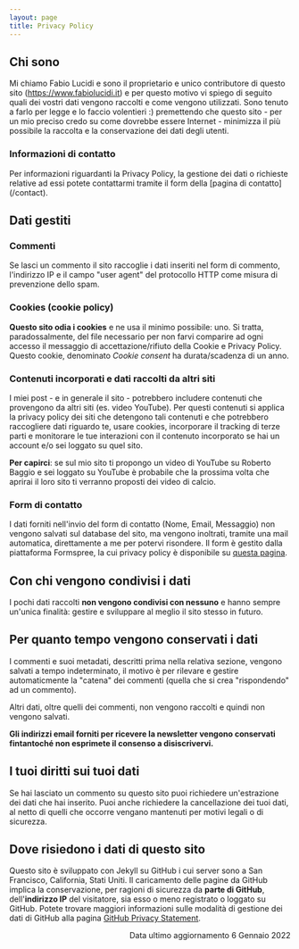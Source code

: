 ```yaml
---
layout: page
title: Privacy Policy
---
```

## Chi sono

Mi chiamo Fabio Lucidi e sono il proprietario e unico contributore di questo sito (https://www.fabiolucidi.it) e per questo motivo vi spiego di seguito quali dei vostri dati vengono raccolti e come vengono utilizzati. Sono tenuto a farlo per legge e lo faccio volentieri :) premettendo che questo sito - per un mio preciso credo su come dovrebbe essere Internet - minimizza il più possibile la raccolta e la conservazione dei dati degli utenti.

<h3>Informazioni di contatto</h3>
Per informazioni riguardanti la Privacy Policy, la gestione dei dati o richieste relative ad essi potete contattarmi tramite il form della [pagina di contatto](/contact).

## Dati gestiti
### Commenti
Se lasci un commento il sito raccoglie i dati inseriti nel form di commento, l'indirizzo IP e il campo "user agent" del protocollo HTTP come misura di prevenzione dello spam.

### Cookies (cookie policy)
**Questo sito odia i cookies** e ne usa il minimo possibile: uno. Si tratta, paradossalmente, del file necessario per non farvi comparire ad ogni accesso il messaggio di accettazione/rifiuto della Cookie e Privacy Policy.
Questo cookie, denominato _Cookie consent_ ha durata/scadenza di un anno.

### Contenuti incorporati e dati raccolti da altri siti
I miei post - e in generale il sito - potrebbero includere contenuti che provengono da altri siti (es. video YouTube). Per questi contenuti si applica la privacy policy dei siti che detengono tali contenuti e che potrebbero raccogliere dati riguardo te, usare cookies, incorporare il tracking di terze parti e monitorare le tue interazioni con il contenuto incorporato se hai un account e/o sei loggato su quel sito.

**Per capirci**: se sul mio sito ti propongo un video di YouTube su Roberto Baggio e sei loggato su YouTube è probabile che la prossima volta che aprirai il loro sito ti verranno proposti dei video di calcio.

### Form di contatto
I dati forniti nell'invio del form di contatto (Nome, Email, Messaggio) non vengono salvati sul database del sito, ma vengono inoltrati, tramite una mail automatica, direttamente a me per potervi risondere. Il form è gestito dalla piattaforma Formspree, la cui privacy policy è disponibile su [questa pagina](https://formspree.io/legal/privacy-policy).

## Con chi vengono condivisi i dati
I pochi dati raccolti <strong>non vengono condivisi con nessuno</strong> e hanno sempre un'unica finalità: gestire e sviluppare al meglio il sito stesso in futuro.

## Per quanto tempo vengono conservati i dati
I commenti e suoi metadati, descritti prima nella relativa sezione, vengono salvati a tempo indeterminato, il motivo è per rilevare e gestire automaticmente la "catena" dei commenti (quella che si crea "rispondendo" ad un commento).

Altri dati, oltre quelli dei commenti, non vengono raccolti e quindi non vengono salvati.

**Gli indirizzi email forniti per ricevere la newsletter vengono conservati fintantoché non esprimete il consenso a disiscrivervi.**

## I tuoi diritti sui tuoi dati
Se hai lasciato un commento su questo sito puoi richiedere un'estrazione dei dati che hai inserito. Puoi anche richiedere la cancellazione dei tuoi dati, al netto di quelli che occorre vengano mantenuti per motivi legali o di sicurezza.

## Dove risiedono i dati di questo sito
Questo sito è sviluppato con Jekyll su GitHub i cui server sono a San Francisco, California, Stati Uniti.
Il caricamento delle pagine da GitHub implica la conservazione, per ragioni di sicurezza da **parte di GitHub**, dell'**indirizzo IP** del visitatore, sia esso o meno registrato o loggato su GitHub. Potete trovare maggiori informazioni sulle modalità di gestione dei dati di GitHub alla pagina [GitHub Privacy Statement](https://docs.github.com/pt/articles/github-privacy-statement).

<div style="text-align: right">Data ultimo aggiornamento 6 Gennaio 2022</div>

